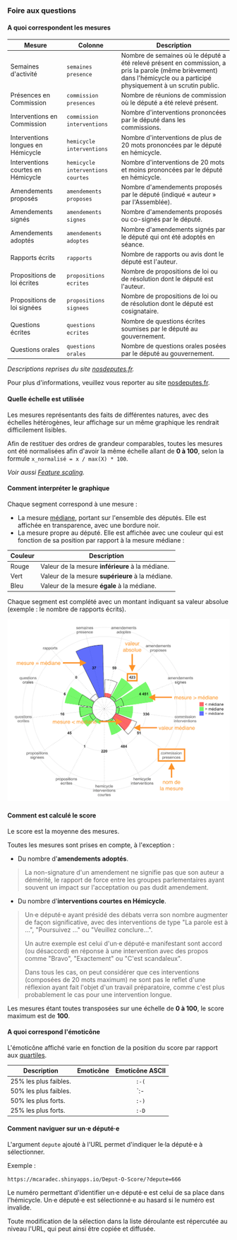 ### Foire aux questions

#### A quoi correspondent les mesures

| Mesure | Colonne | Description |
|---|---|---|
| Semaines d'activité | `semaines presence` | Nombre de semaines où le député a été relevé présent en commission, a pris la parole (même brièvement) dans l'hémicycle ou a participé physiquement à un scrutin public. |
| Présences en Commission | `commission presences` | Nombre de réunions de commission où le député a été relevé présent. |
| Interventions en Commission | `commission interventions` | Nombre d'interventions prononcées par le député dans les commissions. |
| Interventions longues en Hémicycle | `hemicycle interventions` | Nombre d'interventions de plus de 20 mots prononcées par le député en hémicycle. |
| Interventions courtes en Hémicycle | `hemicycle interventions courtes` | Nombre d'interventions de 20 mots et moins prononcées par le député en hémicycle. |
| Amendements proposés | `amendements proposes` | Nombre d'amendements proposés par le député (indiqué « auteur » par l'Assemblée). |
| Amendements signés | `amendements signes` | Nombre d'amendements proposés ou co-signés par le député. |
| Amendements adoptés | `amendements adoptes` | Nombre d'amendements signés par le député qui ont été adoptés en séance. |
| Rapports écrits | `rapports` | Nombre de rapports ou avis dont le député est l'auteur. |
| Propositions de loi écrites | `propositions ecrites` | Nombre de propositions de loi ou de résolution dont le député est l'auteur. |
| Propositions de loi signées | `propositions signees` | Nombre de propositions de loi ou de résolution dont le député est cosignataire. |
| Questions écrites | `questions ecrites` | Nombre de questions écrites soumises par le député au gouvernement. |
| Questions orales | `questions orales` | Nombre de questions orales posées par le député au gouvernement. |

*Descriptions reprises du site [nosdeputes.fr](https://www.nosdeputes.fr/synthese).*

Pour plus d'informations, veuillez vous reporter au site [nosdeputes.fr](https://www.nosdeputes.fr/synthese).

#### Quelle échelle est utilisée

Les mesures représentants des faits de différentes natures, avec des échelles hétérogènes, leur affichage sur un même graphique les rendrait difficilement lisibles.

Afin de restituer des ordres de grandeur comparables, toutes les mesures ont été normalisées afin d'avoir la même échelle allant de **0 à 100**, selon la formule `x_normalisé = x / max(X) * 100`.

*Voir aussi [Feature scaling](https://en.wikipedia.org/wiki/Feature_scaling).*

#### Comment interpréter le graphique

Chaque segment correspond à une mesure :

- La mesure [médiane](https://fr.wikipedia.org/wiki/M%C3%A9diane_%28statistiques%29), portant sur l'ensemble des députés. Elle est affichée en transparence, avec une bordure noir.
- La mesure propre au député. Elle est affichée avec une couleur qui est fonction de sa position par rapport à la mesure médiane :

| Couleur | Description |
|---|---|
| Rouge | Valeur de la mesure **inférieure** à la médiane. |
| Vert | Valeur de la mesure **supérieure** à la médiane. |
| Bleu | Valeur de la mesure **égale** à la médiane. |

Chaque segment est complété avec un montant indiquant sa valeur absolue (exemple : le nombre de rapports écrits).

![graphique d'explication](graph_explain.png)

#### Comment est calculé le score

Le score est la moyenne des mesures.

Toutes les mesures sont prises en compte, à l'exception :

- Du nombre d'**amendements adoptés**.

> La non-signature d'un amendement ne signifie pas que son auteur a démérité, le rapport de force entre les groupes parlementaires ayant souvent un impact sur l'acceptation ou pas dudit amendement.

- Du nombre d'**interventions courtes en Hémicycle**.
  
> Un·e député·e ayant présidé des débats verra son nombre augmenter de façon significative, avec des interventions de type "La parole est à ...", "Poursuivez ..." ou "Veuillez conclure...".
> 
> Un autre exemple est celui d'un·e député·e manifestant sont accord (ou désaccord) en réponse à une intervention avec des propos comme "Bravo", "Exactement" ou "C'est scandaleux".
> 
> Dans tous les cas, on peut considérer que ces interventions (composées de 20 mots maximum) ne sont pas le reflet d'une réflexion ayant fait l'objet d'un travail préparatoire, comme c'est plus probablement le cas pour une intervention longue.

Les mesures étant toutes transposées sur une échelle de **0 à 100**, le score maximum est de **100**.

#### A quoi correspond l'émoticône

<link rel="stylesheet" href="https://use.fontawesome.com/releases/v5.7.2/css/all.css" integrity="sha384-fnmOCqbTlWIlj8LyTjo7mOUStjsKC4pOpQbqyi7RrhN7udi9RwhKkMHpvLbHG9Sr" crossorigin="anonymous">

L'émoticône affiché varie en fonction de la position du score par rapport aux [quartiles](https://fr.wikipedia.org/wiki/Quartile).

| Description | Emoticône | Emoticône ASCII |
|---|:-:|:-:|
| 25% les plus faibles. | &nbsp;<span style="color: red"><i class="far fa-frown fa-2x"></i></span> | `:-(` |
| 50% les plus faibles. | &nbsp;<span style="color: red"><i class="far fa-meh fa-2x"></i></span> | `:-|` |
| 50% les plus forts. | &nbsp;<span style="color: green"><i class="far fa-smile fa-2x"></i></span> | `:-)` |
| 25% les plus forts. | &nbsp;<span style="color: green"><i class="far fa-grin fa-2x"></i></span> | `:-D` |

#### Comment naviguer sur un·e député·e

L'argument `depute` ajouté à l'URL permet d'indiquer le·la député·e à sélectionner.

Exemple :

```raw
https://mcaradec.shinyapps.io/Deput-O-Score/?depute=666
```

Le numéro permettant d'identifier un·e député·e est celui de sa place dans l'hémicycle. Un·e député·e est sélectionné·e au hasard si le numéro est invalide.

Toute modification de la sélection dans la liste déroulante est répercutée au niveau l'URL, qui peut ainsi être copiée et diffusée.
